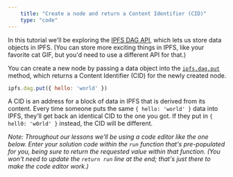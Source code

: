 ```yaml
---
    title: "Create a node and return a Content Identifier (CID)"
    type: "code"
---
```


In this tutorial we'll be exploring the [IPFS DAG API](https://github.com/ipfs/js-ipfs/blob/master/docs/core-api/DAG.md), which lets us store data
objects in IPFS. (You can store more exciting things in IPFS, like your favorite
cat GIF, but you'd need to use a different API for that.)

You can create a new node by passing a data object into the [`ipfs.dag.put`](https://github.com/ipfs/js-ipfs/blob/master/docs/core-api/DAG.md#dagput) method,
which returns a Content Identifier (CID) for the newly created node.

```javascript
ipfs.dag.put({ hello: 'world' })
```

A CID is an address for a block of data in IPFS that is derived from its content. Every
time someone puts the same `{ hello: 'world' }` data into IPFS, they'll get back an
identical CID to the one you got. If they put in `{ hell0: 'w0rld' }` instead, the
CID will be different.

_Note: Throughout our lessons we'll be using a code editor like the one below.
Enter your solution code within the `run` function that's pre-populated for you,
being sure to return the requested value within that function. (You won't need to
update the `return run` line at the end; that's just there to make the code editor work.)_
